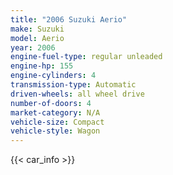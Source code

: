 ```yaml
---
title: "2006 Suzuki Aerio"
make: Suzuki
model: Aerio
year: 2006
engine-fuel-type: regular unleaded
engine-hp: 155
engine-cylinders: 4
transmission-type: Automatic
driven-wheels: all wheel drive
number-of-doors: 4
market-category: N/A
vehicle-size: Compact
vehicle-style: Wagon
---
```


{{< car_info >}}
